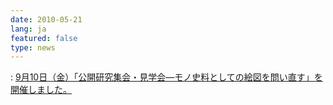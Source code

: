 ```yaml
---
date: 2010-05-21
lang: ja
featured: false
type: news
---
```

: 
<a href="/news/2010/20100910.pdf" target="_blank">9月10日（金）「公開研究集会・見学会―モノ史料としての絵図を問い直す」を開催しました。</a>
